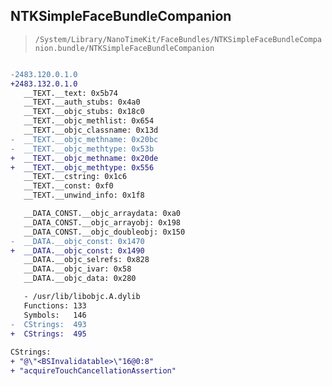 ## NTKSimpleFaceBundleCompanion

> `/System/Library/NanoTimeKit/FaceBundles/NTKSimpleFaceBundleCompanion.bundle/NTKSimpleFaceBundleCompanion`

```diff

-2483.120.0.1.0
+2483.132.0.1.0
   __TEXT.__text: 0x5b74
   __TEXT.__auth_stubs: 0x4a0
   __TEXT.__objc_stubs: 0x18c0
   __TEXT.__objc_methlist: 0x654
   __TEXT.__objc_classname: 0x13d
-  __TEXT.__objc_methname: 0x20bc
-  __TEXT.__objc_methtype: 0x53b
+  __TEXT.__objc_methname: 0x20de
+  __TEXT.__objc_methtype: 0x556
   __TEXT.__cstring: 0x1c6
   __TEXT.__const: 0xf0
   __TEXT.__unwind_info: 0x1f8

   __DATA_CONST.__objc_arraydata: 0xa0
   __DATA_CONST.__objc_arrayobj: 0x198
   __DATA_CONST.__objc_doubleobj: 0x150
-  __DATA.__objc_const: 0x1470
+  __DATA.__objc_const: 0x1490
   __DATA.__objc_selrefs: 0x828
   __DATA.__objc_ivar: 0x58
   __DATA.__objc_data: 0x280

   - /usr/lib/libobjc.A.dylib
   Functions: 133
   Symbols:   146
-  CStrings:  493
+  CStrings:  495
 
CStrings:
+ "@\"<BSInvalidatable>\"16@0:8"
+ "acquireTouchCancellationAssertion"

```

